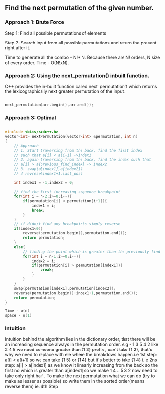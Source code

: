 ## Find the next permutation of the given number.

### Approach 1: Brute Force

Step 1: Find all possible permutations of elements

Step 2: Search input from all possible permutations and return the present right after it.

Time to generate all the combo - N!* N. Because there are N! orders, N size of every order.
Time - O(N!xN).

### Approach 2: Using the next_permutation() inbuilt function.
C++ provides the in-built function called next_permutation() which returns the lexicographically next greater permutation of the input.

```c++

next_permutation(arr.begin(),arr.end());

```

### Approach 3: Optimal 

```c++

#include <bits/stdc++.h> 
vector<int> nextPermutation(vector<int> &permutation, int n)
{
    // Approach
    // 1. Start traversing from the back, find the first index 
    // such that a[i] < a[i+1] ->index1
    // 2. again traversing from the back, find the index such that
    // a[i] > a[previous_find_index] -> index2
    // 3. swap(a[index1],a[index2])
    // 4 revrese(index1+1,last_pos)
    
    int index1 = -1,index2 = 0;
    
    // find the first increasing sequence breakpoint
    for(int i = n-2;i>=0;i--){
        if(permutation[i] < permutation[i+1]){    
            index1 = i;
            break;
        }
    }
    // if didn;t find any breakpoints simply reverse
    if(index1<0){
        reverse(permutation.begin(),permutation.end());
        return permutation;
    }
    else{
        // finding the point which is greater than the previously find index
        for(int i = n-1;i>=0;i--){
            index2 = i;        
            if(permutation[i] > permutation[index1]){
                break;
            }
        }
    }
    swap(permutation[index1],permutation[index2]);
    reverse(permutation.begin()+index1+1,permutation.end());
    return permutation;
}

Time - o(n)
space - o(1)
```
### Intuition
Intuition behind the algorithm lies in the dictionary order, that there will be an increasing sequence always in the permutation order.
e.g - 1 3 5 4 2 like 2 4 5
we need someone greater than {1 3} prefix , can't take {1 2}, that's why we need to replace with ele where the breakdows happen.i.e 1st step: a[i] < a[i+1]
so we can take {1 5} or {1 4} but it's better to take {1 4} i. e 2ns step: a[i] > a[index1] as we know it linearly increasing from the back so the first no which
is greater than a[index1]
so we make 1 4 .. 5 3 2 now need to take only right half . To make the next permutation what we can do (try to make as lesser as possible) so write them in the 
sorted order(means reverse them) ie. 4th Step
